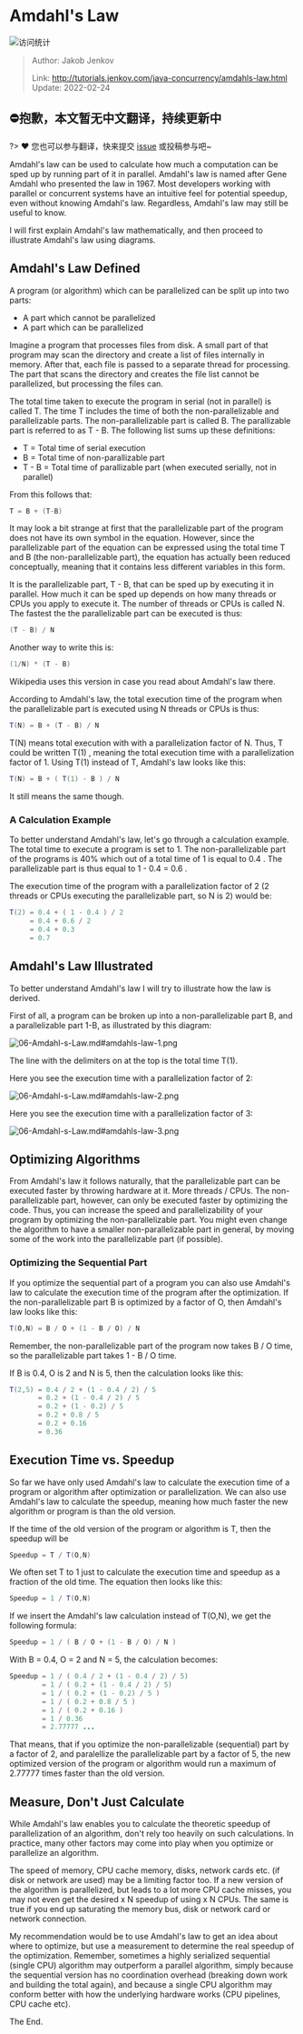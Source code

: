 # Amdahl's Law

![访问统计](https://visitor-badge.glitch.me/badge?page_id=senlypan.concurrent.06-amdahl-s-law&left_color=blue&right_color=red)

> Author: Jakob Jenkov
>
> Link: http://tutorials.jenkov.com/java-concurrency/amdahls-law.html  Update: 2022-02-24

## ⛔抱歉，本文暂无中文翻译，持续更新中
?> ❤️ 您也可以参与翻译，快来提交 [issue](https://github.com/senlypan/concurrent-programming-docs/issues) 或投稿参与吧~

Amdahl's law can be used to calculate how much a computation can be sped up by running part of it in parallel. Amdahl's law is named after Gene Amdahl who presented the law in 1967. Most developers working with parallel or concurrent systems have an intuitive feel for potential speedup, even without knowing Amdahl's law. Regardless, Amdahl's law may still be useful to know.

I will first explain Amdahl's law mathematically, and then proceed to illustrate Amdahl's law using diagrams.

## Amdahl's Law Defined

A program (or algorithm) which can be parallelized can be split up into two parts:

- A part which cannot be parallelized
- A part which can be parallelized

Imagine a program that processes files from disk. A small part of that program may scan the directory and create a list of files internally in memory. After that, each file is passed to a separate thread for processing. The part that scans the directory and creates the file list cannot be parallelized, but processing the files can.

The total time taken to execute the program in serial (not in parallel) is called T. The time T includes the time of both the non-parallelizable and parallelizable parts. The non-parallelizable part is called B. The parallizable part is referred to as T - B. The following list sums up these definitions:

- T = Total time of serial execution
- B = Total time of non-parallizable part
- T - B = Total time of parallizable part (when executed serially, not in parallel)

From this follows that:

```java
T = B + (T-B)
```

It may look a bit strange at first that the parallelizable part of the program does not have its own symbol in the equation. However, since the parallelizable part of the equation can be expressed using the total time T and B (the non-parallelizable part), the equation has actually been reduced conceptually, meaning that it contains less different variables in this form.

It is the parallelizable part, T - B, that can be sped up by executing it in parallel. How much it can be sped up depends on how many threads or CPUs you apply to execute it. The number of threads or CPUs is called N. The fastest the the parallelizable part can be executed is thus:

```java
(T - B) / N
```

Another way to write this is:

```java
(1/N) * (T - B)
```

Wikipedia uses this version in case you read about Amdahl's law there.

According to Amdahl's law, the total execution time of the program when the parallelizable part is executed using N threads or CPUs is thus:

```java
T(N) = B + (T - B) / N
```

T(N) means total execution with with a parallelization factor of N. Thus, T could be written T(1) , meaning the total execution time with a parallelization factor of 1. Using T(1) instead of T, Amdahl's law looks like this:

```java
T(N) = B + ( T(1) - B ) / N
```

It still means the same though.

### A Calculation Example

To better understand Amdahl's law, let's go through a calculation example. The total time to execute a program is set to 1. The non-parallelizable part of the programs is 40% which out of a total time of 1 is equal to 0.4 . The parallelizable part is thus equal to 1 - 0.4 = 0.6 .

The execution time of the program with a parallelization factor of 2 (2 threads or CPUs executing the parallelizable part, so N is 2) would be:

```java
T(2) = 0.4 + ( 1 - 0.4 ) / 2
     = 0.4 + 0.6 / 2
     = 0.4 + 0.3
     = 0.7
```

## Amdahl's Law Illustrated

To better understand Amdahl's law I will try to illustrate how the law is derived.

First of all, a program can be broken up into a non-parallelizable part B, and a parallelizable part 1-B, as illustrated by this diagram:
 
![06-Amdahl-s-Law.md#amdahls-law-1.png](http://tutorials.jenkov.com/images/java-concurrency/amdahls-law-1.png)

The line with the delimiters on at the top is the total time T(1).

Here you see the execution time with a parallelization factor of 2:
 
![06-Amdahl-s-Law.md#amdahls-law-2.png](http://tutorials.jenkov.com/images/java-concurrency/amdahls-law-2.png)

Here you see the execution time with a parallelization factor of 3:
 
![06-Amdahl-s-Law.md#amdahls-law-3.png](http://tutorials.jenkov.com/images/java-concurrency/amdahls-law-3.png)

## Optimizing Algorithms

From Amdahl's law it follows naturally, that the parallelizable part can be executed faster by throwing hardware at it. More threads / CPUs. The non-parallelizable part, however, can only be executed faster by optimizing the code. Thus, you can increase the speed and parallelizability of your program by optimizing the non-parallelizable part. You might even change the algorithm to have a smaller non-parallelizable part in general, by moving some of the work into the parallelizable part (if possible).

### Optimizing the Sequential Part

If you optimize the sequential part of a program you can also use Amdahl's law to calculate the execution time of the program after the optimization. If the non-parallelizable part B is optimized by a factor of O, then Amdahl's law looks like this:

```java
T(O,N) = B / O + (1 - B / O) / N
```

Remember, the non-parallelizable part of the program now takes B / O time, so the parallelizable part takes 1 - B / O time.

If B is 0.4, O is 2 and N is 5, then the calculation looks like this:

```java
T(2,5) = 0.4 / 2 + (1 - 0.4 / 2) / 5
       = 0.2 + (1 - 0.4 / 2) / 5
       = 0.2 + (1 - 0.2) / 5
       = 0.2 + 0.8 / 5
       = 0.2 + 0.16
       = 0.36
```

## Execution Time vs. Speedup

So far we have only used Amdahl's law to calculate the execution time of a program or algorithm after optimization or parallelization. We can also use Amdahl's law to calculate the speedup, meaning how much faster the new algorithm or program is than the old version.

If the time of the old version of the program or algorithm is T, then the speedup will be

```java
Speedup = T / T(O,N)
```

We often set T to 1 just to calculate the execution time and speedup as a fraction of the old time. The equation then looks like this:

```java
Speedup = 1 / T(O,N)
```

If we insert the Amdahl's law calculation instead of T(O,N), we get the following formula:

```java
Speedup = 1 / ( B / O + (1 - B / O) / N )
```

With B = 0.4, O = 2 and N = 5, the calculation becomes:

```java
Speedup = 1 / ( 0.4 / 2 + (1 - 0.4 / 2) / 5)
        = 1 / ( 0.2 + (1 - 0.4 / 2) / 5)
        = 1 / ( 0.2 + (1 - 0.2) / 5 )
        = 1 / ( 0.2 + 0.8 / 5 )
        = 1 / ( 0.2 + 0.16 )
        = 1 / 0.36
        = 2.77777 ...
```

That means, that if you optimize the non-parallelizable (sequential) part by a factor of 2, and paralellize the parallelizable part by a factor of 5, the new optimized version of the program or algorithm would run a maximum of 2.77777 times faster than the old version.

## Measure, Don't Just Calculate

While Amdahl's law enables you to calculate the theoretic speedup of parallelization of an algorithm, don't rely too heavily on such calculations. In practice, many other factors may come into play when you optimize or parallelize an algorithm.

The speed of memory, CPU cache memory, disks, network cards etc. (if disk or network are used) may be a limiting factor too. If a new version of the algorithm is parallelized, but leads to a lot more CPU cache misses, you may not even get the desired x N speedup of using x N CPUs. The same is true if you end up saturating the memory bus, disk or network card or network connection.

My recommendation would be to use Amdahl's law to get an idea about where to optimize, but use a measurement to determine the real speedup of the optimization. Remember, sometimes a highly serialized sequential (single CPU) algorithm may outperform a parallel algorithm, simply because the sequential version has no coordination overhead (breaking down work and building the total again), and because a single CPU algorithm may conform better with how the underlying hardware works (CPU pipelines, CPU cache etc).

The End.